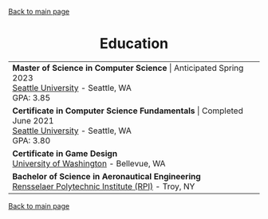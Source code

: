 [Back to main page](./../README.md)

<h1 align="center">Education</h1>
<table align="center">
  <tr>
    <td>
      <b>Master of Science in Computer Science</b> | Anticipated Spring 2023<br />
      <a href="https://www.seattleu.edu/">Seattle University</a> - Seattle, WA<br />
      GPA: 3.85
    </td>
  </tr>
  <tr>
    <td>
      <b>Certificate in Computer Science Fundamentals</b> | Completed June 2021<br />
      <a href="https://www.seattleu.edu/">Seattle University</a> - Seattle, WA<br />
      GPA: 3.80
    </td>
  </tr>
  <tr>
    <td>
      <b>Certificate in Game Design</b> <br />
      <a href="https://www.pce.uw.edu/certificates/game-design">University of Washington</a> - Bellevue, WA<br />
    </td>
  </tr>
  <tr>
    <td>
      <b>Bachelor of Science in Aeronautical Engineering</b> <br/>
      <a href="https://www.rpi.edu/">Rensselaer Polytechnic Institute (RPI)</a> - Troy, NY<br />
    </td>
  </tr>
</table>

[Back to main page](./../README.md)
